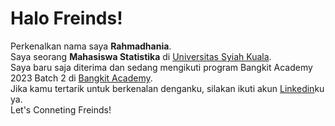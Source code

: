 # Halo Freinds! 

Perkenalkan nama saya **Rahmadhania**.  
Saya seorang **Mahasiswa Statistika** di [Universitas Syiah Kuala](https://usk.ac.id/).  
Saya baru saja diterima dan sedang mengikuti program Bangkit Academy 2023 Batch 2 di
[Bangkit Academy](https://grow.google/intl/id_id/bangkit/?tab=machine-learning).  
Jika kamu tertarik untuk berkenalan denganku, silakan ikuti akun [Linkedin](https://www.linkedin.com/in/rahmadhania-ridwan-aa8a5621a/)ku ya.  
Let's Conneting Freinds!
